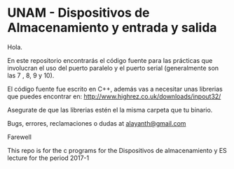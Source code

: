 # UNAM - Dispositivos de Almacenamiento y entrada y salida
Hola.

En este repositorio encontrarás el código fuente para las prácticas que involucran el uso del puerto paralelo y el puerto serial (generalmente son las 7 , 8, 9 y 10).

El código fuente fue escrito en C++, además vas a necesitar unas librerias que puedes encontrar en:
http://www.highrez.co.uk/downloads/inpout32/

Asegurate de que las librerias estén el la misma carpeta que tu binario.

Bugs, errores, reclamaciones o dudas at alayanth@gmail.com

Farewell

This repo is for the c programs for the Dispositivos de almacenamiento y ES lecture for the period 2017-1
